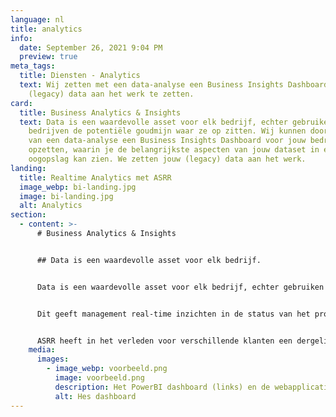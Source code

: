 ```yaml
---
language: nl
title: analytics
info:
  date: September 26, 2021 9:04 PM
  preview: true
meta_tags:
  title: Diensten - Analytics
  text: Wij zetten met een data-analyse een Business Insights Dashboard om jouw
    (legacy) data aan het werk te zetten.
card:
  title: Business Analytics & Insights
  text: Data is een waardevolle asset voor elk bedrijf, echter gebruiken niet veel
    bedrijven de potentiële goudmijn waar ze op zitten. Wij kunnen doormiddel
    van een data-analyse een Business Insights Dashboard voor jouw bedrijf
    opzetten, waarin je de belangrijkste aspecten van jouw dataset in een
    oogopslag kan zien. We zetten jouw (legacy) data aan het werk.
landing:
  title: Realtime Analytics met ASRR
  image_webp: bi-landing.jpg
  image: bi-landing.jpg
  alt: Analytics
section:
  - content: >-
      # Business Analytics & Insights


      ## Data is een waardevolle asset voor elk bedrijf.


      Data is een waardevolle asset voor elk bedrijf, echter gebruiken niet veel bedrijven de potentiële goudmijn waar ze op zitten. Wij kunnen doormiddel van een data-analyse een Business Insights Dashboard voor jouw bedrijf opzetten, waarin je de belangrijkste aspecten van jouw dataset in een oogopslag kan zien. We zetten jouw (legacy) data aan het werk.


      Dit geeft management real-time inzichten in de status van het proces, waardoor er tijdig kan worden bijgestuurd. Dit kan onnodige kosten door vertraging, stress en gemiste kansen voorkomen.


      ASRR heeft in het verleden voor verschillende klanten een dergelijk dashboard opgezet. Een voorbeeld daarvan is te vinden onder de case van [HES](https://asrr.nl/portfolio/hes).
    media:
      images:
        - image_webp: voorbeeld.png
          image: voorbeeld.png
          description: Het PowerBI dashboard (links) en de webapplicatie (rechts).
          alt: Hes dashboard
---
```

